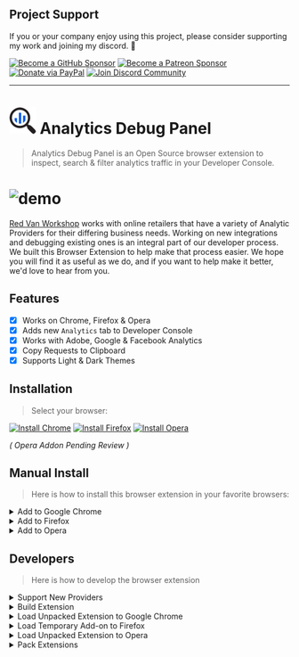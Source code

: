 Project Support
---

If you or your company enjoy using this project, please consider supporting my work and joining my discord. 💖

[![Become a GitHub Sponsor](https://img.shields.io/badge/Sponsor-171515.svg?logo=github&logoColor=white&style=for-the-badge "Become a GitHub Sponsor")](https://github.com/sponsors/manifestinteractive)
[![Become a Patreon Sponsor](https://img.shields.io/badge/Sponsor-FF424D.svg?logo=patreon&logoColor=white&style=for-the-badge "Become a Patreon Sponsor")](https://patreon.com/peter_schmalfeldt)
[![Donate via PayPal](https://img.shields.io/badge/Donate-169BD7.svg?logo=paypal&logoColor=white&style=for-the-badge "Donate via PayPal")](https://www.paypal.me/manifestinteractive)
[![Join Discord Community](https://img.shields.io/badge/Community-5865F2.svg?logo=discord&logoColor=white&style=for-the-badge "Join Discord Community")](https://discord.gg/568FxkUx6v)

------

#  ![icon](./static/icons/48.png) Analytics Debug Panel

> Analytics Debug Panel is an Open Source browser extension to inspect, search & filter analytics traffic in your Developer Console.

#  ![demo](./demo.gif)

[Red Van Workshop](https://redvanworkshop.com) works with online retailers that have a variety of Analytic Providers for their differing business needs.  Working on new integrations and debugging existing ones is an integral part of our developer process.  We built this Browser Extension to help make that process easier.  We hope you will find it as useful as we do, and if you want to help make it better, we'd love to hear from you.

## Features

- [X] Works on Chrome, Firefox & Opera
- [X] Adds new `Analytics` tab to Developer Console
- [X] Works with Adobe, Google & Facebook Analytics
- [X] Copy Requests to Clipboard
- [X] Supports Light & Dark Themes

## Installation

> Select your browser:

[![Install Chrome](https://img.shields.io/badge/Install-Chrome-blue.svg?style=for-the-badge)](https://chrome.google.com/webstore/detail/analytics-debug-panel/poaajdjaghjhnampllfkclmepngmaekb)
[![Install Firefox](https://img.shields.io/badge/Install-Firefox-orange.svg?style=for-the-badge)](https://addons.mozilla.org/en-US/firefox/addon/analytics-debug-panel/)
[![Install Opera](https://img.shields.io/badge/Install-Opera-red.svg?style=for-the-badge)](https://addons.opera.com/en/extensions/details/analytics-debug-panel/)

_( Opera Addon Pending Review )_

## Manual Install

> Here is how to install this browser extension in your favorite browsers:

<details><summary>Add to Google Chrome</summary>

1. Download [Webkit Extension](https://github.com/redvanworkshop/analytics-debug-panel/raw/master/dist/analytics-debug-panel.crx)
2. Click **Keep** when prompted to download the file
3. Go to the following URL in a new Google Chrome tab:  `chrome://extensions/`
4. In the top right corner, Enable **Developer Mode**
5. Drag and Drop `analytics-debug-panel.crx` file into Extension page

</details>

<details><summary>Add to Firefox</summary>

1. Download [Firefox Addon](https://github.com/redvanworkshop/analytics-debug-panel/raw/master/dist/analytics-debug-panel.zip)
2. Open Firefox
3. Go to the following URL in a new tab:  `about:debugging`
4. Select `Enable add-on debugging` checkbox
5. In the top right corner, Click **Load Temporary Add-on**
6. Select the `analytics-debug-panel.zip` file

</details>

<details><summary>Add to Opera</summary>

1. Download [Webkit Extension](https://github.com/redvanworkshop/analytics-debug-panel/raw/master/dist/analytics-debug-panel.crx)
2. Go to the following URL in a new Opera tab:  `chrome://extensions/`
3. In the top right corner, Enable **Developer Mode**
4. Drag and Drop `analytics-debug-panel.crx` file into Extension page
5. Select **Yes, Install** when prompted

</details>

## Developers

> Here is how to develop the browser extension

<details><summary>Support New Providers</summary>

> Adding New Analytics Providers is Easy

1. Create a new folder in `./src/providers` following the standard we have in place
2. Create a new `index.js` file inside that new folder
3. See `./src/providers/google-universal-analytics/index.js` for an example
4. Submit a PR for use to review the new Providers
5. High Five on a Job Well Done

</details>

<details><summary>Build Extension</summary>

```bash
git clone git@github.com:redvanworkshop/analytics-debug-panel.git
cd analytics-debug-panel
npm install
npm run build
```

</details>

<details><summary>Load Unpacked Extension to Google Chrome</summary>

1. Open Google Chrome
2. Go to the following URL in a new tab:  `chrome://extensions/`
3. In the top right corner, Enable **Developer Mode**
4. Click the **LOAD UNPACKED** link in the header
5. Select the `./analytics-debug-panel/build` folder

</details>

<details><summary>Load Temporary Add-on to Firefox</summary>

1. Open Terminal in project root and run `npm run pack:zip`
2. Open Firefox
3. Go to the following URL in a new tab:  `about:debugging`
4. Select `Enable add-on debugging` checkbox
5. In the top right corner, Click **Load Temporary Add-on**
6. Select the `analytics-debug-panel.zip` file

</details>

<details><summary>Load Unpacked Extension to Opera</summary>

1. Open Opera
2. Go to the following URL in a new tab:  `chrome://extensions/`
3. In the top right corner, Enable **Developer Mode**
4. Drag and Drop `./analytics-debug-panel/build` folder into Extension page

</details>

<details><summary>Pack Extensions</summary>

```bash
cd analytics-debug-panel
npm run pack
```

</details>
